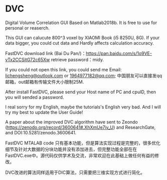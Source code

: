 # DVC
Digital Volume Correlation GUI Based on Matlab2018b.
It is free to use for personal or reaserch.

This GUI can calucute 800^3 voxel by XIAOMI Book (i5 8250U, 8G). If your data bigger, you could cut data and Hardly affects calculation accuracy.

FastDVC download link (Bai Du Pan/)：https://pan.baidu.com/s/1o9VE-vTx2CCSitG72c65Xw 
retrieve password：midy. 

If you could not open this link, you could send me Email: lichengsheng@outlook.com or 1964977182@qq.com;
中国朋友可以直接发qq邮箱，out邮箱有传输文件大小限制25M.

After install FastDVC, please send your Host name of PC and cpuID, then you will sended a password.

I real sorry for my English, maybe the tutorials's English very bad. And I will  try my best to update the User Guide!

A paper about the improved DVC algorithm have sent to Zeondo (https://zenodo.org/record/3600641#.XhXmUe7iv_U) and ResearchGate, and DOI:10.5281/zenodo.3600641.

FastDVC MTALAB code 只有基本功能，但是算法实现过程是完整的，很多优化细节及针对大数据的分块功能并没有添加进去，但完整功能全部在在FastDVC.exe中。源代码仅供学术及交流，非常欢迎在此基础上做任何有益的修改。

DVC改进的算法同样适用于DIC算法，只需要把三维实现方式进行简化。
